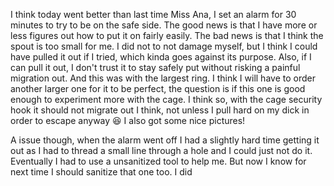 I think today went better than last time Miss Ana, I set an alarm for 30 minutes to try to be on the safe side. The good news is that I have more or less figures out how to put it on fairly easily. The bad news is that I think the spout is too small for me. I did not to not damage myself, but I think I could have pulled it out if I tried, which kinda goes against its purpose. Also, if I can pull it out, I don't trust it to stay safely put without risking a painful migration out. And this was with the largest ring. I think I will have to order another larger one for it to be perfect, the question is if this one is good enough to experiment more with the cage. I think so, with the cage security hook it should not migrate out I think, not unless I pull hard on my dick in order to escape anyway 😆 I also got some nice pictures!

A issue though, when the alarm went off I had a slightly hard time getting it out as I had to thread a small line through a hole and I could just not do it. Eventually I had to use a unsanitized tool to help me. But now I know for next time I should sanitize that one too. I did 
